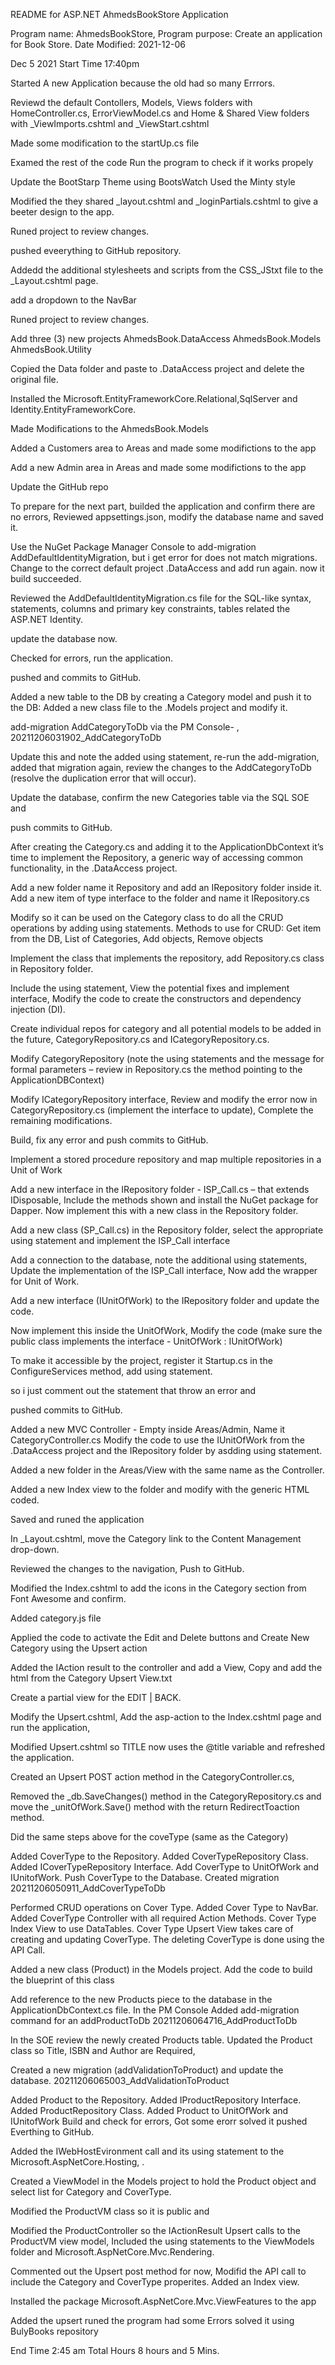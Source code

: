 README for ASP.NET AhmedsBookStore Application

Program name: AhmedsBookStore,
Program purpose: Create an application for Book Store.
Date Modified: 2021-12-06


Dec 5 2021 Start Time 17:40pm

Started A new Application because the old had so many Errrors.

Reviewd the default Contollers, Models, Views folders with HomeController.cs, ErrorViewModel.cs and Home & Shared 
View folders with _ViewImports.cshtml and _ViewStart.cshtml

Made some modification to the startUp.cs file


Examed the rest of the code Run the program to check if it works propely


Update the BootStarp Theme using BootsWatch Used the Minty style


Modified the they shared _layout.cshtml and _loginPartials.cshtml to give a beeter design to the app.


Runed project to review changes.

pushed eveerything to GitHub repository.

Addedd  the additional stylesheets and scripts from the CSS_JStxt file to the _Layout.cshtml page.


add a dropdown to the NavBar

Runed project to review changes.

Add three (3) new projects 
AhmedsBook.DataAccess
AhmedsBook.Models
AhmedsBook.Utility


Copied the Data folder and paste to .DataAccess project and delete the original file.

Installed the  Microsoft.EntityFrameworkCore.Relational,SqlServer and Identity.EntityFrameworkCore.

Made Modifications to the AhmedsBook.Models

 Added a Customers area to Areas and made some modifictions to the app

Add a new Admin area in Areas and made some modifictions to the app

Update the GitHub repo


To prepare for the next part, builded the application and confirm there are no errors, Reviewed appsettings.json, modify the database name and saved it.

Use the NuGet Package Manager Console to  add-migration AddDefaultIdentityMigration, but i get error for does not match migrations.
Change to the correct default project .DataAccess and add run again. now it build succeeded.


Reviewed the AddDefaultIdentityMigration.cs file for the SQL-like syntax, statements, columns and primary key constraints, tables related the ASP.NET Identity.

 update the database now.

 Checked for errors, run the application.
 
 pushed and  commits to GitHub.

Added a new table to the DB by creating a Category model and push it to the DB: Added a new class file to the .Models project and modify it.

add-migration AddCategoryToDb via the PM Console- , 
20211206031902_AddCategoryToDb




Update this and note the added using statement, re-run the add-migration, added that migration again, review the changes to the AddCategoryToDb (resolve the duplication error that will occur).

Update the database, confirm the new Categories table via the SQL SOE and


push commits to GitHub.



After creating the Category.cs and adding it to the ApplicationDbContext it’s time to implement the Repository, a generic way of accessing common functionality, in the .DataAccess project.

Add a new folder name it Repository and add an IRepository folder inside it. Add a new item of type interface to the folder and name it IRepository.cs 

Modify so it can be used on the Category class to do all the CRUD operations by adding using statements.
Methods to use for CRUD: Get item from the DB, List of Categories, Add objects, Remove objects

Implement the class that implements the repository, add Repository.cs class in Repository folder.

Include the using statement, View the potential fixes and implement interface, Modify the code to create the constructors and dependency injection (DI).

Create individual repos for category and all potential models to be added in the future, CategoryRepository.cs
and ICategoryRepository.cs.

Modify CategoryRepository (note the using statements and the message for formal parameters – review in Repository.cs the method pointing to the ApplicationDBContext)

Modify ICategoryRepository interface, Review and modify the error now in CategoryRepository.cs (implement the interface to update), Complete the remaining modifications.

Build, fix any error and push commits to GitHub.

Implement a stored procedure repository and map multiple repositories in a Unit of Work

Add a new interface in the IRepository folder - ISP_Call.cs – that extends IDisposable, Include the methods shown and install the NuGet package for Dapper. Now implement this with a new class in the Repository folder.

Add a new class (SP_Call.cs) in the Repository folder, select the appropriate using statement and implement the ISP_Call interface

Add a connection to the database, note the additional using statements, Update the implementation of the ISP_Call interface, Now add the wrapper for Unit of Work.

Add a new interface (IUnitOfWork) to the IRepository folder and update the code.

Now implement this inside the UnitOfWork, Modify the code (make sure the public class implements the interface -  UnitOfWork : IUnitOfWork)

To make it accessible by the project, register it Startup.cs in the ConfigureServices method, add using statement.

so i just comment out the statement that throw an error and 

pushed commits to GitHub.



Added a new MVC Controller - Empty inside Areas/Admin, Name it CategoryController.cs
Modify the code to use the IUnitOfWork from the .DataAccess project and the IRepository folder by asdding using statement.

Added a new folder in the Areas/View with the same name as the Controller.

Added a new Index view to the folder and modify with the generic HTML coded.

Saved and runed the application

In _Layout.cshtml, move the Category link to the Content Management drop-down. 

Reviewed the changes to the navigation, Push to GitHub.

Modified the Index.cshtml to add the icons in the Category section from Font Awesome and confirm.

Added category.js file

Applied the code to activate the Edit and Delete buttons and Create New Category using the Upsert action

Added the IAction result to the controller and add a View, Copy and add the html from the Category Upsert View.txt

Create a partial view for the EDIT | BACK. 

Modify the Upsert.cshtml, Add the asp-action to the Index.cshtml page and run the application, 


Modified Upsert.cshtml so TITLE now uses the @title variable and refreshed the application. 

 Created an Upsert POST action method in the CategoryController.cs, 
 
Removed the _db.SaveChanges() method in the CategoryRepository.cs and move the _unitOfWork.Save() method with the return RedirectToaction method.



Did the same steps above for the coveType (same as the Category)

Added CoverType to the Repository. 
Added CoverTypeRepository Class. 
Added ICoverTypeRepository Interface.
Add CoverType to UnitOfWork and IUnitofWork.
Push CoverType to the Database. 
Created migration 
20211206050911_AddCoverTypeToDb

Performed CRUD operations on Cover Type.
Added Cover Type to NavBar.
Added CoverType Controller with all required Action Methods.
Cover Type Index View to use DataTables.
Cover Type Upsert View takes care of creating and updating CoverType.
The deleting CoverType is done using the API Call.



Added a new class (Product) in the Models project. 
Add the code to build the blueprint of this class 

Add reference to the new Products piece to the database in the ApplicationDbContext.cs file.
In the PM Console
Added add-migration command for an addProductToDb
20211206064716_AddProductToDb



In the SOE review the newly created Products table.
Updated the Product class so Title, ISBN and Author are Required, 


Created a new migration (addValidationToProduct) and update the database.
20211206065003_AddValidationToProduct


Added Product to the Repository. 
Added IProductRepository Interface.
Added ProductRepository Class.
Added Product to UnitOfWork and IUnitofWork
Build and check for errors, 
Got some erorr solved it 
 pushed Everthing to GitHub.
 
Added the IWebHostEvironment call and its using statement to the Microsoft.AspNetCore.Hosting, .

Created a ViewModel in the Models project to hold the Product object and select list for Category and CoverType. 

Modified the ProductVM class so it is public and

Modified the ProductController so the IActionResult Upsert calls to the ProductVM view model, 
Included the using statements to the ViewModels folder and Microsoft.AspNetCore.Mvc.Rendering.

Commented out the Upsert post method for now, 
Modifid the API call to include the Category and CoverType properites. 
Added an Index view.



 Installed the package Microsoft.AspNetCore.Mvc.ViewFeatures to the app
 
 Added the upsert runed the program had some Errors solved it using BulyBooks repository
 
 End Time 2:45 am  Total Hours  8 hours and 5 Mins.







